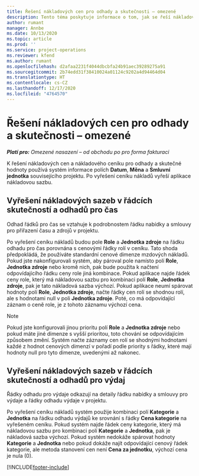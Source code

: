 ```yaml
---
title: Řešení nákladových cen pro odhady a skutečnosti – omezené
description: Tento téma poskytuje informace o tom, jak se řeší nákladové ceny pro odhady a skutečné hodnoty.
author: rumant
manager: Annbe
ms.date: 10/13/2020
ms.topic: article
ms.prod: ''
ms.service: project-operations
ms.reviewer: kfend
ms.author: rumant
ms.openlocfilehash: d2afaa2231f4044dbcbfa24b91aec39289275a91
ms.sourcegitcommit: 2b74edd31f38410024a01124c9202a4d94464d04
ms.translationtype: HT
ms.contentlocale: cs-CZ
ms.lasthandoff: 12/17/2020
ms.locfileid: "4764570"
---
```

# <a name="resolve-cost-prices-on-estimates-and-actuals---lite"></a>Řešení nákladových cen pro odhady a skutečnosti – omezené

_**Platí pro:** Omezené nasazení – od obchodu po pro forma fakturaci_

K řešení nákladových cen a nákladového ceníku pro odhady a skutečné hodnoty používá systém informace polích **Datum**, **Měna** a **Smluvní jednotka** souvisejícího projektu. Po vyřešení ceníku nákladů vyřeší aplikace nákladovou sazbu.

## <a name="resolving-cost-rates-on-actual-and-estimate-lines-for-time"></a>Vyřešení nákladových sazeb v řádcích skutečností a odhadů pro čas

Odhad řádků pro čas se vztahuje k podrobnostem řádku nabídky a smlouvy pro přiřazení času a zdrojů v projektu.

Po vyřešení ceníku nákladů budou pole **Role** a **Jednotka zdroje** na řádku odhadu pro čas porovnána s cenovými řádky rolí v ceníku. Tato shoda předpokládá, že používáte standardní cenové dimenze mzdových nákladů. Pokud jste nakonfigurovali systém, aby pároval pole namísto polí **Role**, **Jednotka zdroje** nebo kromě nich, pak bude použita k načtení odpovídajícího řádku ceny role jiná kombinace. Pokud aplikace najde řádek ceny role, který má nákladovou sazbu pro kombinaci polí **Role**, **Jednotka zdroje**, pak je tato nákladová sazba výchozí. Pokud aplikace neumí spárovat hodnoty polí **Role**, **Jednotka zdroje**, načte řádky cen rolí se shodnou rolí, ale s hodnotami null v poli **Jednotka zdroje**. Poté, co má odpovídající záznam o ceně role, je z tohoto záznamu výchozí cena. 

> [!NOTE]
> Pokud jste konfigurovali jinou prioritu polí **Role** a **Jednotka zdroje** nebo pokud máte jiné dimenze s vyšší prioritou, toto chování se odpovídajícím způsobem změní. Systém načte záznamy cen rolí se shodnými hodnotami každé z hodnot cenových dimenzí v pořadí podle priority s řádky, které mají hodnoty null pro tyto dimenze, uvedenými až nakonec.

## <a name="resolving-cost-rates-on-actual-and-estimate-lines-for-expense"></a>Vyřešení nákladových sazeb v řádcích skutečností a odhadů pro výdaj

Řádky odhadu pro výdaje odkazují na detaily řádku nabídky a smlouvy pro výdaje a řádky odhadu výdaje v projektu.

Po vyřešení ceníku nákladů systém použije kombinaci polí **Kategorie** a **Jednotka** na řádku odhadu výdajů ke srovnání s řádky **Cena kategorie** na vyřešeném ceníku. Pokud systém najde řádek ceny kategorie, který má nákladovou sazbu pro kombinaci polí **Kategorie** a **Jednotka**, pak je nákladová sazba výchozí. Pokud systém nedokáže spárovat hodnoty **Kategorie** a **Jednotka** nebo pokud dokáže najít odpovídající cenový řádek kategorie, ale metoda stanovení cen není **Cena za jednotku**, výchozí cena je nula (0).


[!INCLUDE[footer-include](../../includes/footer-banner.md)]